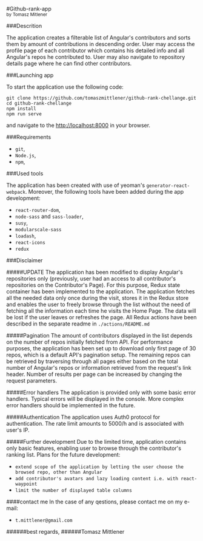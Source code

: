 #Github-rank-app <br> <small>by Tomasz Mitlener</small> 

###Descrition

<p>
The application creates a filterable list of Angular's contributors and sorts them by amount of contributions in descending order. 
User may access the profile page of each contributor which contains his detailed info and all Angular's repos he contributed to.
User may also navigate to repository details page where he can find other contributors.
</p>

###Launching app 
 
<p>
To start the application use the following code:
</p> 
 
``` 
git clone https://github.com/tomaszmittlener/github-rank-chellange.git
cd github-rank-chellange
npm install 
npm run serve 
``` 

and navigate to the [http://localhost:8000](http://localhost:8000 ) in your browser.

###Requirements 
 
- `git`, 
- `Node.js`, 
- `npm`,


###Used tools 
 
The application has been created with use of yeoman's `generator-react-webpack`. 
Moreover, the following tools have been added during the app development: 

- `react-router-dom`, 
- `node-sass` and `sass-loader`, 
- `susy`,
- `modularscale-sass`
- `loadash`,
- `react-icons`
- `redux`

###Disclaimer

#####UPDATE
The application has been modified to display Angular's repositories only (previously, user had an access to all contributor's repositories on the Contributor's Page).
For this purpose, Redux state container has been implemented to the application. 
The application fetches all  the needed data only once during the visit, stores it in the Redux store and enables the user to freely browse through the list without the need of fetching all the information each time he visits the Home Page.
The data will be lost if the user leaves or refreshes the page. All Redux actions have been described in the separate readme in `./actions/README.md`

#####Pagination
The amount of contributors displayed in the list depends on the number of repos initially fetched from API.
For performance purposes, the application has been set up to download only first page of 30 repos, which is a default API's pagination setup. 
The remaining repos can be retrieved by traversing through all pages either based on the total number of Angular's repos or information  retrieved from the request's link header.
Number of results per page can be increased by changing the request parameters.

#####Error handlers
The application is provided only with some basic error handlers. Typical errors will be displayed in the console. 
More complex error handlers should be implemented in the future. 

#####Authentication
The application uses Auth0 protocol for authentication. The rate limit amounts to 5000/h and is associated with user's IP.

#####Further development
Due to the limited time, application contains only basic features, enabling user to browse through the contributor's ranking list. 
Plans for the future development:
 - `extend scope of the application by letting the user choose the browsed repo, other than Angular`
 - `add contributor's avatars and lazy loading content i.e. with react-waypoint`
 - `limit the number of displayed table columns`
 
 
 ####contact me
 In the case of any qestions, please contact me on my e-mail: 
 - `t.mittlener@gmail.com`
 
 
 ######best regards,
 ######Tomasz Mittlener
